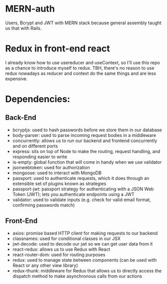 # MERN-auth

Users, Bcrypt and JWT with MERN stack because general assembly taught us that with Rails.

# Redux in front-end react

I already know how to use usereducer and useContext, so I'll use this repo as a chance to introduce myself to redux.
TBH, there's no reason to use redux nowadays as reducer and context do the same things and are less expensive.

# Dependencies:

## Back-End

- bcryptjs: used to hash passwords before we store them in our database
- body-parser: used to parse incoming request bodies in a middleware
- concurrently: allows us to run our backend and frontend concurrently and on different ports
- express: sits on top of Node to make the routing, request handling, and responding easier to write
- is-empty: global function that will come in handy when we use validator
- jsonwebtoken: used for authorization
- mongoose: used to interact with MongoDB
- passport: used to authenticate requests, which it does through an extensible set of plugins known as strategies
- passport-jwt: passport strategy for authenticating with a JSON Web Token (JWT); lets you authenticate endpoints using a JWT
- validator: used to validate inputs (e.g. check for valid email format, confirming passwords match)

## Front-End

- axios: promise based HTTP client for making requests to our backend
- classnames: used for conditional classes in our JSX
- jwt-decode: used to decode our jwt so we can get user data from it
- react-redux: allows us to use Redux with React
- react-router-dom: used for routing purposes
- redux: used to manage state between components (can be used with React or any other view library)
- redux-thunk: middleware for Redux that allows us to directly access the dispatch method to make asynchronous calls from our actions
